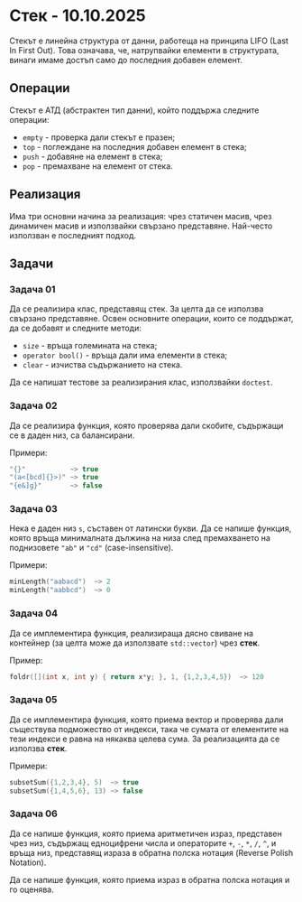 # Стек - 10.10.2025

Стекът е линейна структура от данни, работеща на принципа LIFO (Last In First Out).
Това означава, че, натрупвайки елементи в структурата, винаги имаме
достъп само до последния добавен елемент.

## Операции

Стекът е АТД (абстрактен тип данни), който поддържа следните операции:

- `empty` - проверка дали стекът е празен;
- `top` - поглеждане на последния добавен елемент в стека;
- `push` - добавяне на елемент в стека;
- `pop` - премахване на елемент от стека.

## Реализация

Има три основни начина за реализация: чрез статичен масив,
чрез динамичен масив и използвайки свързано представяне.
Най-често използван е последният подход.

## Задачи

### Задача 01

Да се реализира клас, представящ стек. За целта да се използва
свързано представяне. Освен основните операции, които се поддържат,
да се добавят и следните методи:

- `size` - връща големината на стека;
- `operator bool()` - връща дали има елементи в стека;
- `clear` - изчиства съдържанието на стека.

Да се напишат тестове за реализирания клас, използвайки `doctest`.

### Задача 02

Да се реализира функция, която проверява дали скобите, съдържащи се
в даден низ, са балансирани.

Примери:

```cpp
"{}"           ~> true
"(a<[bcd]{}>)" ~> true
"{e&]g}"       ~> false
```

### Задача 03

Нека е даден низ `s`, съставен от латински букви.
Да се напише функция, която връща минималната дължина
на низа след премахването на поднизовете `"ab"` и `"cd"`
(case-insensitive).

Примери:

```cpp
minLength("aabacd")  ~> 2
minLength("aabbcd")  ~> 0
```

### Задача 04

Да се имплементира функция, реализираща дясно свиване на контейнер
(за целта може да използвате `std::vector`) чрез **стек**.

Пример:

```cpp
foldr([](int x, int y) { return x*y; }, 1, {1,2,3,4,5})  ~> 120
```

### Задача 05

Да се имплементира функция, която приема вектор и проверява
дали съществува подможество от индекси, така че сумата
от елементите на тези индекси е равна на някаква целева сума.
За реализацията да се използва **стек**.

Примери:

```cpp
subsetSum({1,2,3,4}, 5)  ~> true
subsetSum({1,4,5,6}, 13) ~> false
```

### Задача 06

Да се напише функция, която приема аритметичен израз,
представен чрез низ, съдържащ едноцифрени числа и операторите
`+`, `-`, `*`, `/`, `^`, и връща низ, представящ израза 
в обратна полска нотация (Reverse Polish Notation).

Да се напише функция, която приема израз в обратна
полска нотация и го оценява.

